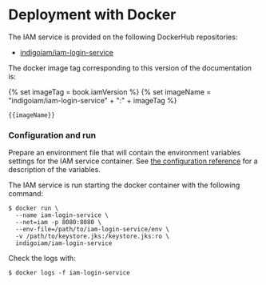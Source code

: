 # Deployment with Docker 

The IAM service is provided on the following DockerHub repositories:

- [indigoiam/iam-login-service](https://hub.docker.com/r/indigoiam/iam-login-service/)

The docker image tag corresponding to this version of the documentation is:

{% set imageTag = book.iamVersion %}
{% set imageName = "indigoiam/iam-login-service" + ":" + imageTag %}

<code>{{imageName}}</code>

### Configuration and run

Prepare an environment file that will contain the environment variables
settings for the IAM service container. See [the configuration
reference](configuration_reference.md) for a description of the variables.

The IAM service is run starting the docker container with the following command:

```console
$ docker run \
  --name iam-login-service \
  --net=iam -p 8080:8080 \
  --env-file=/path/to/iam-login-service/env \
  -v /path/to/keystore.jks:/keystore.jks:ro \
  indigoiam/iam-login-service
```

Check the logs with:

```console
$ docker logs -f iam-login-service
```
